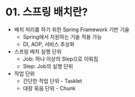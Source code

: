 # 01. 스프링 배치란?

- 배치 처리를 하기 위한 Spring Framework 기반 기술
  - Spring에서 지원하는 기술 적용 가능
  - DI, AOP, 서비스 추상화
- 스프링 배치 실행 단위 
  - Job: 하나 이상의 Step으로 이뤄짐
  - Step: Job의 실행 단위
- 작업 단위
  - 간단한 작업 단위 - Tasklet
  - 대량 묶음 단위 - Chunk